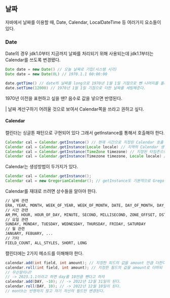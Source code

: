 ## 날짜

자바에서 날짜를 이용할 때, Date, Calendar, LocalDateTime 등 여러가지 요소들이 있다.


### Date

Date의 경우 jdk1.0부터 지금까지 날짜를 처리되기 위해 사용되는데 jdk1.1부터는 Calendar를 쓰도록 변경됐다.

```java
Date date = new Date() // 오늘 날짜로 기입(시스템 시각)
Date date = new Date(0L) // 1970.1.1 00:00:00

date.getTime() // date의 날짜를 long으로 1970년 1월 1일 기점으로 뺀 나머지를 돌려준다.
date.setTime(12000) // 1970년 1월 1일 기점으로 더한 날짜를 세팅해준다.
```

1970년 이전을 표현하고 싶을 땐? 음수로 값을 넣으면 반영된다.

| 날짜 계산구하기 어려울 것으로 보여서 Calendar쪽을 쓰라고 권하고 싶다.

#### Calendar

캘린더는 싱글톤 패턴으로 구현되어 있다 그래서 getInstance를 통해서 호출해야 한다.

```java
Calendar cal = Calendar.getInstance() // 현재 시간으로 지정된 Calendar 호출
Calendar cal = Calendar.getInstance(Locale locale) // 지역의 Calendar 생성
Calendar cal = Calendar.getInstance(TimeZone timezone) // 지정된 타임존으로 생성
Calendar cal = Calendar.getInstance(Timezone timezone, Locale locale) // 지정된 타임존과 지역을 설정
```

Calendar는 생성방법이 두가지가 있다.
```java
Calendar cal = Calendar.getInstance();
Calendar cal = new GregorianCalendar(); // getInstance도 기본적으로 GregorianCalendar를 받고 있다.
```

Calendar를 재대로 쓰려면 상수들을 알아야 한다.
```md
// 날짜 관련
ERA, YEAR, MONTH, WEEK_OF_YEAR, WEEK_OF_MONTH, DATE, DAY_OF_MONTH, DAY_OF_YEAR, DAY_OF_WEEK, DAY_OF_WEEK_IN_MONTH
// 시간 관련
AM_PM, HOUR, HOUR_OF_DAY, MINUTE, SECOND, MILLISECOND, ZONE_OFFSET, DST_OFFSET, AM, PM
// 요일 관련
SUNDAY, MONDAY, TUESDAY, WEDNESDAY, THURSDAY, FRIDAY, SATURDAY
// 월 관련
JANUARY, FEBUARY, ...
// 기타
FIELD_COUNT, ALL_STYLES, SHORT, LONG
```

캘린더에는 2가지 메소드를 이해해야 한다. 
```java
calendar.add(int field, int amount); // 지정한 피드의 값을 amount 만큼 더한다.
calendar.roll(int field, int amount); // 지정한 필드의 값을 amount로 더하되 상위값은 변경되지 않는다.
// 무슨말이냐?
// -> 2023.1.1이라고 하면 day를 10만큼 뺀다고 하자
calendar.add(DAY, -10); // -> 2022년 12월 31일이 된다.
calendar.roll(DAY, 10); // -> 2022년 12월 10일이 된다.
// month는 반영하지 않고 자기 자신의 필드만 변경된다.
```
